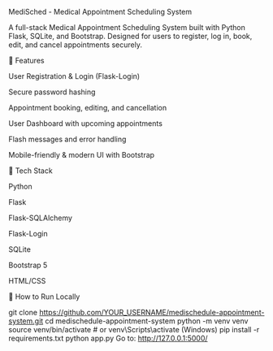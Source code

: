 MediSched - Medical Appointment Scheduling System

A full-stack Medical Appointment Scheduling System built with Python Flask, SQLite, and Bootstrap.
Designed for users to register, log in, book, edit, and cancel appointments securely.

🚀 Features

User Registration & Login (Flask-Login)

Secure password hashing

Appointment booking, editing, and cancellation

User Dashboard with upcoming appointments

Flash messages and error handling

Mobile-friendly & modern UI with Bootstrap

🧩 Tech Stack

Python

Flask

Flask-SQLAlchemy

Flask-Login

SQLite

Bootstrap 5

HTML/CSS

📄 How to Run Locally

git clone https://github.com/YOUR_USERNAME/medischedule-appointment-system.git
cd medischedule-appointment-system
python -m venv venv
source venv/bin/activate  # or venv\Scripts\activate (Windows)
pip install -r requirements.txt
python app.py
Go to: http://127.0.0.1:5000/

